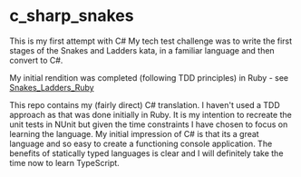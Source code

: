# c_sharp_snakes

This is my first attempt with C#
My tech test challenge was to write the first stages of the Snakes and Ladders kata, in a familiar language and then convert to C#.

My initial rendition was completed (following TDD principles) in Ruby - see [Snakes_Ladders_Ruby](https://github.com/Whatapalaver/snakes_ladders_ruby)

This repo contains my (fairly direct) C# translation. I haven't used a TDD approach as that was done initially in Ruby. It is my intention to recreate the unit tests in NUnit but given the time constraints I have chosen to focus on learning the language.
My initial impression of C# is that its a great language and so easy to create a functioning console application. The benefits of statically typed languages is clear and I will definitely take the time now to learn TypeScript.
